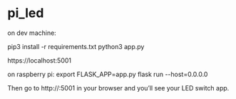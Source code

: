 # pi_led


on dev machine:

pip3 install -r requirements.txt
python3 app.py

https://localhost:5001


on raspberry pi:
export FLASK_APP=app.py
flask run --host=0.0.0.0

Then go to http://<pi-ip>:5001 in your browser and you’ll see your LED switch app.
